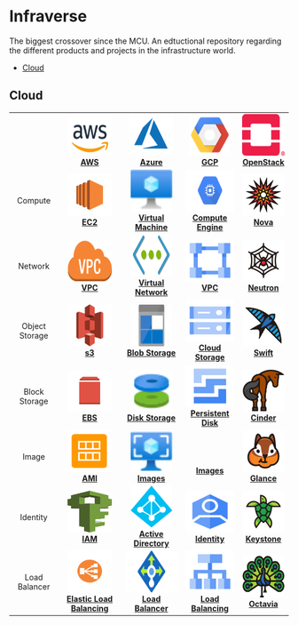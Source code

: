 # Infraverse

The biggest crossover since the MCU.
An edtuctional repository regarding the different products and projects in the infrastructure world.

* [Cloud](#cloud)

## Cloud 
<!-- ALL-TOPICS-LIST:START -->
<!-- prettier-ignore-start -->
<!-- markdownlint-disable -->
<center>
<table>
  <tr>
    <td align="center"><b></b></td>
    <td align="center"><a href="#git"><img src="images/aws.png" width="80px;" height="75px;"/><br /><b>AWS</b></a></td>
    <td align="center"><a href="#git"><img src="images/azure.png" width="80px;" height="75px;"/><br /><b>Azure</b></a></td>
    <td align="center"><a href="#ansible"><img src="images/googlecloud.png" width="75px;" height="75px;"/><br /><b>GCP</b></a></td>
    <td align="center"><a href="#openstack"><img src="images/openstack.png" width="80x;" height="75px;"/><br /><b>OpenStack</b></a></td>

  </tr>
  <tr>
    <td align="center">Compute<b></b></td>
    <td align="center"><a href="#ec2"><img src="images/ec2.png" width="80px;" height="75px;"/><br /><b>EC2</b></a></td>
    <td align="center"><a href="#virtual-machines"><img src="images/azure/virtual_machine.svg" width="75px;" height="75px;"/><br /><b>Virtual Machine</b></a></td>
    <td align="center"><a href="#compute-engine"><img src="images/gcp_compute_engine.png" width="120px;" height="75px;"/><br /><b>Compute Engine</b></a></td>
    <td align="center"><a href="#nova"><img src="images/openstack_nova.png" width="75px;" height="75px;"/><br /><b>Nova</b></a></td>
  </tr>
    <tr>
    <td align="center">Network<b></b></td>
    <td align="center"><a href="#ec2"><img src="images/aws/vpc.png" width="80px;" height="75px;"/><br /><b>VPC</b></a></td>
    <td align="center"><a href="#virtual-network"><img src="images/azure/virtual_network.png" width="75px;" height="75px;"/><br /><b>Virtual Network</b></a></td>
    <td align="center"><a href="#compute-engine"><img src="images/gcp/vpc.png" width="90px;" height="75px;"/><br /><b>VPC</b></a></td>
    <td align="center"><a href="#neutron"><img src="images/openstack/neutron.png" width="75px;" height="75px;"/><br /><b>Neutron</b></a></td>
  </tr>
    <tr>
    <td align="center">Object Storage<b></b></td>
    <td align="center"><a href="#ec2"><img src="images/aws/s3.png" width="80px;" height="75px;"/><br /><b>s3</b></a></td>
    <td align="center"><a href="#virtual-machines"><img src="images/azure/blob_storage.png" width="75px;" height="75px;"/><br /><b>Blob Storage</b></a></td>
    <td align="center"><a href="#compute-engine"><img src="images/gcp/cloud_storage.png" width="90px;" height="75px;"/><br /><b>Cloud Storage</b></a></td>
    <td align="center"><a href="#neutron"><img src="images/openstack/swift.png" width="75px;" height="75px;"/><br /><b>Swift</b></a></td>
  </tr>
    <tr>
    <td align="center">Block Storage<b></b></td>
    <td align="center"><a href="#ec2"><img src="images/aws/ebs.png" width="80px;" height="75px;"/><br /><b>EBS</b></a></td>
    <td align="center"><a href="#disk-storage"><img src="images/azure/disk_storage.svg" width="75px;" height="75px;"/><br /><b>Disk Storage</b></a></td>
    <td align="center"><a href="#compute-engine"><img src="images/gcp/persistent_disk.png" width="90px;" height="75px;"/><br /><b>Persistent Disk</b></a></td>
    <td align="center"><a href="#neutron"><img src="images/openstack/cinder.png" width="75px;" height="75px;"/><br /><b>Cinder</b></a></td>
  </tr>
    <tr>
    <td align="center">Image<b></b></td>
    <td align="center"><a href="#ec2"><img src="images/aws/ami.png" width="80px;" height="75px;"/><br /><b>AMI</b></a></td>
    <td align="center"><a href="#virtual-machines"><img src="images/azure/images.svg" width="75px;" height="75px;"/><br /><b>Images</b></a></td>
    <td align="center"><a href="#compute-engine"></br><br /></br><b>Images</b></a></td>
    <td align="center"><a href="#neutron"><img src="images/openstack/glance.png" width="75px;" height="75px;"/><br /><b>Glance</b></a></td>
  </tr>
      <tr>
    <td align="center">Identity<b></b></td>
    <td align="center"><a href="#ec2"><img src="images/aws/iam.svg" width="80px;" height="75px;"/><br /><b>IAM</b></a></td>
    <td align="center"><a href="#virtual-machines"><img src="images/azure/active_directory.png" width="75px;" height="75px;"/><br /><b>Active Directory</b></a></td>
    <td align="center"><a href="#compute-engine"><img src="images/gcp/identity.png" width="90px;" height="75px;"/><br /><b>Identity</b></a></td>
    <td align="center"><a href="#neutron"><img src="images/openstack/keystone.png" width="75px;" height="75px;"/><br /><b>Keystone</b></a></td>
  </tr>
    <tr>
    <td align="center">Load Balancer<b></b></td>
    <td align="center"><a href="#elastc-load-balancing"><img src="images/aws/elastic_load_balancing.png" width="80px;" height="75px;"/><br /><b>Elastic Load Balancing</b></a></td>
    <td align="center"><a href="#virtual-machines"><img src="images/azure/load_balancer.png" width="150px;" height="75px;"/><br /><b>Load Balancer</b></a></td>
    <td align="center"><a href="#compute-engine"><img src="images/gcp/load_balancing.png" width="90;" height="75px;"/><br /><b>Load Balancing</b></a></td>
    <td align="center"><a href="#neutron"><img src="images/openstack/octavia.png" width="75px;" height="75px;"/><br /><b>Octavia</b></a></td>
  </tr>
</table>
</center>
<!-- markdownlint-enable -->
<!-- prettier-ignore-end -->
<!-- ALL-TOPICS-LIST:END -->
